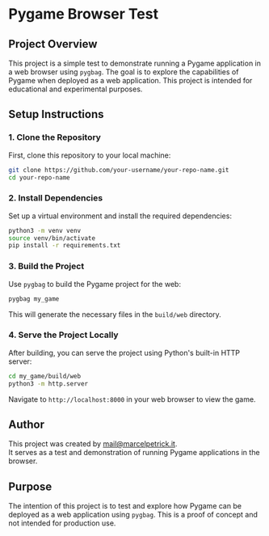 # Pygame Browser Test

## Project Overview

This project is a simple test to demonstrate running a Pygame application in a web browser using `pygbag`. The goal is to explore the capabilities of Pygame when deployed as a web application. This project is intended for educational and experimental purposes.

## Setup Instructions

### 1. Clone the Repository

First, clone this repository to your local machine:

```bash
git clone https://github.com/your-username/your-repo-name.git
cd your-repo-name
```

### 2. Install Dependencies

Set up a virtual environment and install the required dependencies:

```bash
python3 -m venv venv
source venv/bin/activate
pip install -r requirements.txt
```

### 3. Build the Project

Use `pygbag` to build the Pygame project for the web:

```bash
pygbag my_game
```

This will generate the necessary files in the `build/web` directory.

### 4. Serve the Project Locally

After building, you can serve the project using Python's built-in HTTP server:

```bash
cd my_game/build/web
python3 -m http.server
```

Navigate to `http://localhost:8000` in your web browser to view the game.

## Author

This project was created by mail@marcelpetrick.it.  
It serves as a test and demonstration of running Pygame applications in the browser.

## Purpose

The intention of this project is to test and explore how Pygame can be deployed as a web application using `pygbag`. This is a proof of concept and not intended for production use.
